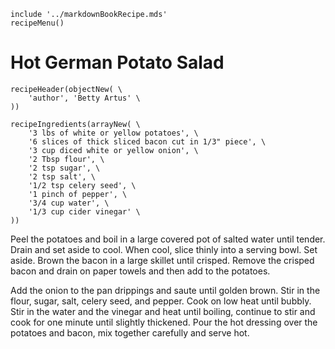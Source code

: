 ~~~ markdown-script
include '../markdownBookRecipe.mds'
recipeMenu()
~~~

# Hot German Potato Salad

~~~ markdown-script
recipeHeader(objectNew( \
    'author', 'Betty Artus' \
))
~~~

~~~ markdown-script
recipeIngredients(arrayNew( \
    '3 lbs of white or yellow potatoes', \
    '6 slices of thick sliced bacon cut in 1/3" piece', \
    '3 cup diced white or yellow onion', \
    '2 Tbsp flour', \
    '2 tsp sugar', \
    '2 tsp salt', \
    '1/2 tsp celery seed', \
    '1 pinch of pepper', \
    '3/4 cup water', \
    '1/3 cup cider vinegar' \
))
~~~

Peel the potatoes and boil in a large covered pot of salted water until tender. Drain and set aside
to cool. When cool, slice thinly into a serving bowl. Set aside. Brown the bacon in a large skillet
until crisped. Remove the crisped bacon and drain on paper towels and then add to the potatoes.

Add the onion to the pan drippings and saute until golden brown. Stir in the flour, sugar, salt,
celery seed, and pepper. Cook on low heat until bubbly. Stir in the water and the vinegar and heat
until boiling, continue to stir and cook for one minute until slightly thickened. Pour the hot
dressing over the potatoes and bacon, mix together carefully and serve hot.
